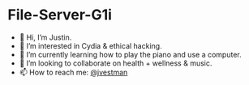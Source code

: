 # File-Server-G1i
- 👋 Hi, I’m Justin.
- 👀 I’m interested in Cydia & ethical hacking.
- 🌱 I’m currently learning how to play the piano and use a computer.
- 💞️ I’m looking to collaborate on health + wellness & music.
- 📫 How to reach me: [@jvestman](https://www.linktr.ee/jvestman)

